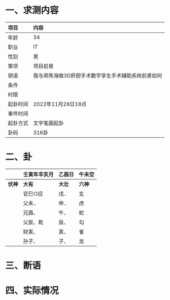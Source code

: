 # 一、求测内容
|项目|内容|
|:-|:-|
|年龄|34|
|职业|IT|
|性别|男|
|策项|项目前景|
|钥语|我与郑秀海做3D肝胆手术数字孪生手术辅助系统前景如何|
|条件||
|时限||
|起卦时间|2022年11月28日18点|
|事件时间||
|起卦方式|文字笔画起卦|
|卦码|316卦|

# 二、卦
||壬寅年辛亥月|乙酉日|午未空|
|:-|:-|:-|:-|
|**伏神**|**大有**|**大壮**|**六神**|
||官巳○应|戌..|玄|
||父未..|申..|虎|
||兄酉、|午、|蛇|
||父辰、乾|辰、|勾|
||财寅、|寅、|雀|
||孙子、|子、|龙|


# 三、断语

# 四、实际情况
